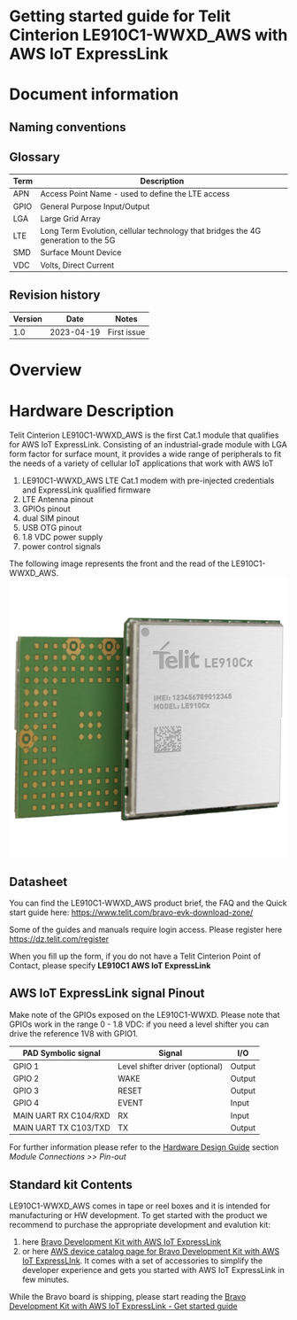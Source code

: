 # Getting started guide for Telit Cinterion LE910C1-WWXD_AWS with AWS IoT ExpressLink 

# Document information

## Naming conventions

## Glossary
| Term       | Description                                       |
|------------|---------------------------------------------------|
| APN        | Access Point Name - used to define the LTE access |
| GPIO | General Purpose Input/Output |
| LGA | Large Grid Array |
| LTE | Long Term Evolution, cellular technology that bridges the 4G generation to the 5G | 
| SMD | Surface Mount Device | 
| VDC | Volts, Direct Current |


## Revision history

| Version | Date       | Notes       |
|---------|------------|-------------|
| 1.0     | 2023-04-19 | First issue |


# Overview

# Hardware Description

Telit Cinterion LE910C1-WWXD_AWS is the first Cat.1 module that qualifies for AWS IoT ExpressLink. 
Consisting of an industrial-grade module with LGA form factor for surface mount, it provides a wide range of peripherals to fit the needs of a variety of cellular IoT applications that work with AWS IoT
1. LE910C1-WWXD_AWS LTE Cat.1 modem with pre-injected credentials and ExpressLink qualified firmware
1. LTE Antenna pinout
1. GPIOs pinout
1. dual SIM pinout
1. USB OTG pinout
1. 1.8 VDC power supply 
1. power control signals

The following image represents the front and the read of the LE910C1-WWXD_AWS. 
![LE910C1-WWXD_AWS](images/LE910Cx_dynamic_1500.png)


## Datasheet

You can find the LE910C1-WWXD_AWS product brief, the FAQ and the Quick start guide here: https://www.telit.com/bravo-evk-download-zone/

Some of the guides and manuals require login access. Please register here https://dz.telit.com/register

When you fill up the form, if you do not have a Telit Cinterion Point of Contact, please specify **LE910C1 AWS IoT ExpressLink**

## AWS IoT ExpressLink signal Pinout 
Make note of the GPIOs exposed on the LE910C1-WWXD. Please note that GPIOs work in the range 0 - 1.8 VDC: if you need a level shifter you can drive the reference 1V8 with GPIO1. 


| PAD Symbolic signal |  Signal | I/O |
|--|--|--|
| GPIO 1  | Level shifter driver (optional) | Output |
| GPIO 2 | WAKE | Output |
| GPIO 3 | RESET | Output |
| GPIO 4 | EVENT | Input |
| MAIN UART RX C104/RXD | RX | Input |
| MAIN UART TX C103/TXD | TX | Output |

For further information please refer to the  [Hardware Design Guide](https://dz.telit.com/file/download/2312) section _Module Connections >>  Pin-out_


## Standard kit Contents

LE910C1-WWXD_AWS comes in tape or reel boxes and it is intended  for manufacturing or HW development. 
To get started with the product we recommend to purchase the appropriate development and evalution kit: 
1. here [Bravo Development Kit with AWS IoT ExpressLink](https://www.telit.com/support-tools/development-evaluation-kits/bravo-aws-expresslink/) 
2. or here [AWS device catalog page for Bravo Development Kit with AWS IoT ExpressLInk](https://devices.amazonaws.com/detail/a3G8W0000008011UAA/Bravo-LE910C1-WWXD-with-AWS-IoT-ExpressLink). It comes with a set of accessories to simplify the developer experience  and gets you started with AWS IoT ExpressLink in few minutes.

While the Bravo board is shipping, please start reading the [Bravo Development Kit with AWS IoT ExpressLink - Get started guide](get-started-guide-bravo-aws.md) 


